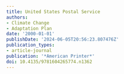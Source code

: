 ```yaml
---
title: United States Postal Service
authors:
- Climate Change
- Adaptation Plan
date: '2000-01-01'
publishDate: '2024-06-05T20:56:23.807476Z'
publication_types:
- article-journal
publication: '*American Printer*'
doi: 10.4135/9781604265774.n1362
---
```

